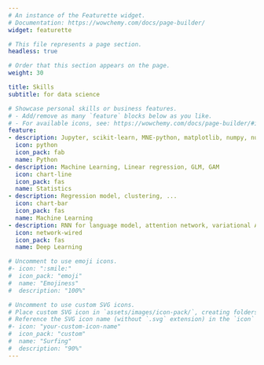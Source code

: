 ```yaml
---
# An instance of the Featurette widget.
# Documentation: https://wowchemy.com/docs/page-builder/
widget: featurette

# This file represents a page section.
headless: true

# Order that this section appears on the page.
weight: 30

title: Skills
subtitle: for data science

# Showcase personal skills or business features.
# - Add/remove as many `feature` blocks below as you like.
# - For available icons, see: https://wowchemy.com/docs/page-builder/#icons
feature:
- description: Jupyter, scikit-learn, MNE-python, matplotlib, numpy, numba
  icon: python
  icon_pack: fab
  name: Python
- description: Machine Learning, Linear regression, GLM, GAM
  icon: chart-line
  icon_pack: fas
  name: Statistics
- description: Regression model, clustering, ...
  icon: chart-bar
  icon_pack: fas
  name: Machine Learning 
- description: RNN for language model, attention network, variational AE
  icon: network-wired
  icon_pack: fas
  name: Deep Learning

# Uncomment to use emoji icons.
#- icon: ":smile:"
#  icon_pack: "emoji"
#  name: "Emojiness"
#  description: "100%"  

# Uncomment to use custom SVG icons.
# Place custom SVG icon in `assets/images/icon-pack/`, creating folders if necessary.
# Reference the SVG icon name (without `.svg` extension) in the `icon` field.
#- icon: "your-custom-icon-name"
#  icon_pack: "custom"
#  name: "Surfing"
#  description: "90%"
---
```

